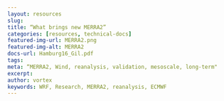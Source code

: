 ```yaml
---
layout: resources
slug:
title: “What brings new MERRA2”
categories: [resources, technical-docs]
featured-img-url: MERRA2.png
featured-img-alt: MERRA2
docs-url: Hamburg16_Gil.pdf
tags:
meta: “MERRA2, Wind, reanalysis, validation, mesoscale, long-term"
excerpt:
author: vortex
keywords: WRF, Research, MERRA2, reanalysis, ECMWF
---
```

